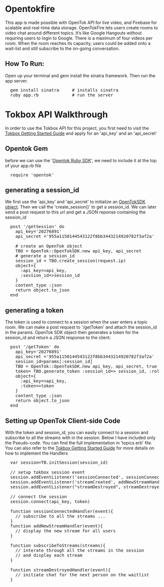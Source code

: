 Opentokfire
============

This app is made possible with OpenTok API for live video, and Firebase for scalable and real-time data storage. 
OpenTokFire lets users create rooms to video chat around different topics. It’s like Google Hangouts without requiring 
users to login to Google. There is a maximum of four videos per room. When the room reaches its capacity, users could 
be added onto a wait-list and still subscribe to the on-going conversation.


## How To Run: 
Open up your terminal and gem install the sinatra framework. Then run the app server. 
<pre>
  gem install sinatra     # installs sinatra
  ruby app.rb             # run the server
</pre>


# Tokbox API Walkthrough
In order to use the Tokbox API for this project, you first need to visit the <a href="http://www.tokbox.com/opentok/api/documentation/gettingstarted">Tokbox Getting Started Guide</a>
and apply for an 'api_key' and an 'api_secret' 

## Opentok Gem 
before we can use the '<a href="https://github.com/opentok/Opentok-Ruby-SDK">Opentok Ruby SDK</a>', 
we need to include it at the top of your app.rb file
<pre>
  require 'opentok'
</pre>

## generating a session_id
We first use the 'api_key' and 'api_secret' to initialize an <a href="http://www.tokbox.com/opentok/api/tools/documentation/api/server_side_libraries.html">OpenTokSDK object</a>. 
Then we call the 'create_session()' to get a session_id. We can later send a post request to this url and get a JSON reponse containing 
the session_id

<pre>
  post '/getSession' do
    api_key='20276891'
    api_secret ='955a1150144543122f8bb3443214920782f3af2a'
    
    # create an OpenTok object
    TBO = OpenTok::OpenTokSDK.new api_key, api_secret
    # generate a session_id
    session_id = TBO.create_session(request.ip)
    object={
      :api_key=>api_key,
      :session_id=>session_id
    }
    content_type :json
    return object.to_json
  end 
</pre>


## generating a token
The token is used to connect to a session when the user enters a topic room. We can make a post request to '/getToken' and attach 
the session_id in the params.  OpenTok SDK object then generates a token for the session_id and return a JSON response to 
the client. 

<pre>
  post '/getToken' do
    api_key='20276891'
    api_secret ='955a1150144543122f8bb3443214920782f3af2a'
    session_id=params[:session_id]
    TBO = OpenTok::OpenTokSDK.new api_key, api_secret, true
    token= TBO.generate_token :session_id=> session_id, :role=> OpenTok::RoleConstants::PUBLISHER, :api_url => 'https://api.opentok.com/hl'
    object={
      :api_key=>api_key,
      :token=>token
    }
    content_type :json
    return object.to_json
  end 
</pre>

## Setting up OpenTok Client-side Code 
With the token and session_id, you can easily connect to a session and subscribe to all the streams with in the session. 
Below I have included only the Pseudo-code. You can find the full implementation in 'topics.erb' file. You can also 
refer to the <a href="http://www.tokbox.com/opentok/api/documentation/gettingstarted">Tokbox Getting Started Guide</a> for 
more details on how to implement the Handlers

<pre>
  var session=TB.initSession(session_id)
  
  // setup tokbox session event
  session.addEventListener('sessionConnected', sessionConnectedHandler);
  session.addEventListener('streamCreated', addNewStreamHandler)
  session.addEventListener("streamDestroyed", streamDestroyedHandler);
  
  // connect the session
  session.connect(api_key, token)
  
  function sessionConnectedHandler(event){    
    // subscribe to all the streams ...
  }
  function addNewStreamHandler(event){
    // display the new stream for all users
  }
  
  function subscribeToStreams(streams){
    // interate through all the streams in the session
    // and display each stream
  }
  
  function streamDestroyedHandler(event){
    // initiate chat for the next person on the waitlist 
  }

</pre>  